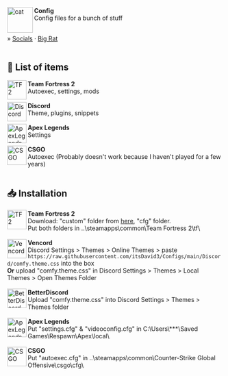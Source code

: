 <div align="left">
    <img align="left" src="https://i.imgur.com/NcN1TmC.png" alt="cat" width="60">
    <b>Config</b><br>
    Config files for a bunch of stuff
</div>

<br>

» [Socials](https://linktr.ee/itsDavid)
    ·
[Big Rat](https://bigrat.monster/)
<br><br>

## 📃 List of items
<div>
    <img align="left" src="https://upload.wikimedia.org/wikipedia/commons/4/48/Team_Fortress_2_style_logo.svg" alt="TF2" width="45" height="45">
    <b>Team Fortress 2</b><br>
    Autoexec, settings, mods
</div>
<br>

<div>
    <img align="left" src="https://imgs.search.brave.com/XOyJqlya6Vh84VckLELITpOxF2MTggL3bjSMQmTais4/rs:fit:860:0:0/g:ce/aHR0cHM6Ly9zdGF0/aWMtMDAuaWNvbmR1/Y2suY29tL2Fzc2V0/cy4wMC9kaXNjb3Jk/LWljb24tMTAyNHgx/MDI0LW5vZ2VyZDk5/LnBuZw" alt="Discord" width="45" height="45">
    <b>Discord</b><br>
    Theme, plugins, snippets
</div>
<br>

<div>
    <img align="left" src="https://i.imgur.com/xONRVp9.png" alt="ApexLegends" width="45" height="45">
    <b>Apex Legends</b><br>
    Settings
</div>
<br>

<div>
    <img align="left" src="https://i.imgur.com/aBkdEwE.png" alt="CSGO" width="45" height="45">
    <b>CSGO</b><br>
    Autoexec (Probably doesn't work because I haven't played for a few years)
</div>
<br>

## 📥 Installation

<div>
    <img align="left" src="https://upload.wikimedia.org/wikipedia/commons/4/48/Team_Fortress_2_style_logo.svg" alt="TF2" width="45" height="45">
    <b>Team Fortress 2</b><br>
    Download: "custom" folder from <a target="_blank" rel="noopener noreferrer" href="https://www.mediafire.com/file/nlcge0yrw98fy3n/custom.zip/file">here</a>, "cfg" folder.<br>
    Put both folders in ..\steamapps\common\Team Fortress 2\tf\
</div>
<br>

<div>
    <img align="left" src="https://i.imgur.com/fXYKU5q.png" alt="Vencord" width="45" height="45">
    <b>Vencord</b><br>
    Discord Settings > Themes > Online Themes > paste <code>https://raw.githubusercontent.com/itsDavid3/Configs/main/Discord/comfy.theme.css</code> into the box <br>
    <strong>Or</strong> upload "comfy.theme.css" in Discord Settings > Themes > Local Themes > Open Themes Folder
</div>
<br>

<div>
    <img align="left" src="https://camo.githubusercontent.com/ee60ae9852354c1eff79d1f5db5fbd2ea2ab836c3f9dc0c027f0d68906dec389/68747470733a2f2f692e696d6775722e636f6d2f4c50483035454f2e706e67" alt="BetterDiscord" width="45" height="45">
    <b>BetterDiscord</b><br>
    Upload "comfy.theme.css" into Discord Settings > Themes > Themes folder
</div>
<br>

<div>
    <img align="left" src="https://i.imgur.com/xONRVp9.png" alt="ApexLegends" width="45" height="45">
    <b>Apex Legends</b><br>
    Put "settings.cfg" & "videoconfig.cfg" in C:\Users\***\Saved Games\Respawn\Apex\local\
</div>
<br>

<div>
    <img align="left" src="https://i.imgur.com/aBkdEwE.png" alt="CSGO" width="45" height="45">
    <b>CSGO</b><br>
    Put "autoexec.cfg" in ..\steamapps\common\Counter-Strike Global Offensive\csgo\cfg\
</div>

